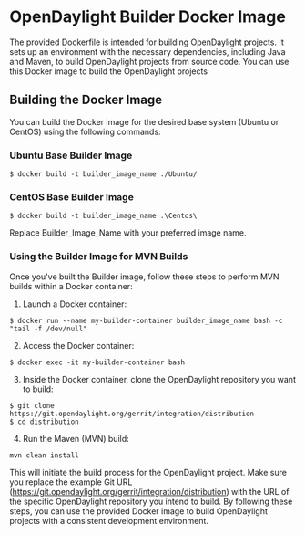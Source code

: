 # OpenDaylight Builder Docker Image

The provided Dockerfile is intended for building OpenDaylight projects. It sets up an environment with the necessary dependencies, including Java and Maven, to build OpenDaylight projects from source code. You can use this Docker image to build the OpenDaylight projects

## Building the Docker Image

You can build the Docker image for the desired base system (Ubuntu or CentOS) using the following commands:

### Ubuntu Base Builder Image

```
$ docker build -t builder_image_name ./Ubuntu/
```
### CentOS Base Builder Image
```
$ docker build -t builder_image_name .\Centos\ 
```
Replace Builder_Image_Name with your preferred image name.

### Using the Builder Image for MVN Builds 
Once you've built the Builder image, follow these steps to perform MVN builds within a Docker container:

1) Launch a Docker container:
```
$ docker run --name my-builder-container builder_image_name bash -c "tail -f /dev/null"

```
2) Access the Docker container:
```
$ docker exec -it my-builder-container bash
```
3) Inside the Docker container, clone the OpenDaylight repository you want to build:
```
$ git clone https://git.opendaylight.org/gerrit/integration/distribution
$ cd distribution
```
4) Run the Maven (MVN) build:
```
mvn clean install
```
This will initiate the build process for the OpenDaylight project. Make sure you replace the example Git URL (https://git.opendaylight.org/gerrit/integration/distribution) with the URL of the specific OpenDaylight repository you intend to build.
By following these steps, you can use the provided Docker image to build OpenDaylight projects with a consistent development environment.

